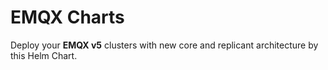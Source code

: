 # EMQX Charts

Deploy your __EMQX v5__ clusters with new core and replicant architecture by this Helm Chart.
